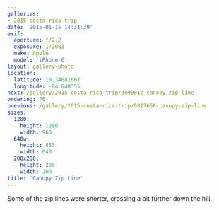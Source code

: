 ```yaml
---
galleries:
- 2015-costa-rica-trip
date: '2015-01-15 14:31:39'
exif:
  aperture: f/2.2
  exposure: 1/2083
  make: Apple
  model: 'iPhone 6'
layout: gallery-photo
location:
  latitude: 10.34681667
  longitude: -84.840355
next: /gallery/2015-costa-rica-trip/de9981c-canopy-zip-line
ordering: 76
previous: /gallery/2015-costa-rica-trip/0817658-canopy-zip-line
sizes:
  1280:
    height: 1280
    width: 960
  640w:
    height: 853
    width: 640
  200x200:
    height: 200
    width: 200
title: 'Canopy Zip Line'
---
```


Some of the zip lines were shorter, crossing a bit further down the hill.
